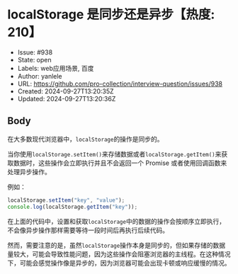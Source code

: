 # localStorage 是同步还是异步【热度: 210】

- Issue: #938
- State: open
- Labels: web应用场景, 百度
- Author: yanlele
- URL: https://github.com/pro-collection/interview-question/issues/938
- Created: 2024-09-27T13:20:35Z
- Updated: 2024-09-27T13:20:36Z

## Body

在大多数现代浏览器中，`localStorage`的操作是同步的。

当你使用`localStorage.setItem()`来存储数据或者`localStorage.getItem()`来获取数据时，这些操作会立即执行并且不会返回一个 Promise 或者使用回调函数来处理异步操作。

例如：

```javascript
localStorage.setItem("key", "value");
console.log(localStorage.getItem("key"));
```

在上面的代码中，设置和获取`localStorage`中的数据的操作会按顺序立即执行，不会像异步操作那样需要等待一段时间后再执行后续代码。

然而，需要注意的是，虽然`localStorage`操作本身是同步的，但如果存储的数据量较大，可能会导致性能问题，因为这些操作会阻塞浏览器的主线程。在这种情况下，可能会感觉操作像是异步的，因为浏览器可能会出现卡顿或响应缓慢的情况。

